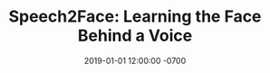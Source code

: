 ---
acknowlegement: ''
authors: Tae-Hyun Oh*, Tali Dekel*, Changil Kim*, Inbar Mosseri, William T. Freeman, Michael Rubinstein, Wojciech Matusik (* Equally contributed)
featured_image: /assets/images/s2f.PNG_itok=pgoeh1JU.png
layout: publication
publication: CVPR 2019
publication_link: ''
title: 'Speech2Face: Learning the Face Behind a Voice'
date: 2019-01-01 12:00:00 -0700
show_on_homepage: true
---